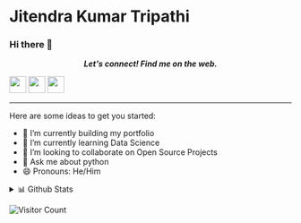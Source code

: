 # Jitendra Kumar Tripathi

### Hi there 👋

<p align="center">
<b><i>Let's connect! Find me on the web.</i></b>


[<img height="30" src="https://img.shields.io/badge/Hashnode-%230077B5.svg?&style=for-the-badge&logo=Hashnode&logoColor=white" />][Hashnode]
<a href="mailto:jitendrakt2010@gmail.com" style="text-decoration:none"><img height="30" src = "https://img.shields.io/badge/gmail-c14438?&style=for-the-badge&logo=gmail&logoColor=white"></a>
[<img height="30" src="https://img.shields.io/badge/linkedin-blue.svg?&style=for-the-badge&logo=linkedin&logoColor=white" />][LinkedIn]
<br />
<hr />

<!---->
Here are some ideas to get you started:
- 🔭 I’m currently building my portfolio
- 🌱 I’m currently learning Data Science
- 👯 I’m looking to collaborate on Open Source Projects
- 💬 Ask me about python 
- 😄 Pronouns: He/Him


<details>
<summary>📊 Github Stats</summary>

<p align="center"> <img src="https://github-readme-stats.vercel.app/api?username=callowidealist&show_icons=true&theme=gotham" alt="Jitendra Tripathi | Stats" />

</details>

![Visitor Count](https://visitor-badge.glitch.me/badge?page_id=callowidealist.visitor-badge)



[Hashnode]: https://jitendra.hashnode.dev
[gmail]: https://gmail.com
[linkedin]: https://www.linkedin.com/in/callowidealist/

